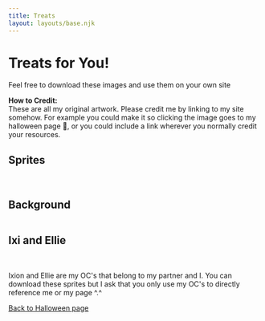 ```yaml
---
title: Treats
layout: layouts/base.njk
---
```


# Treats for You!

Feel free to download these images and use them on your own site

<b>How to Credit:</b><br>These are all my original artwork. Please credit me by linking to my site somehow. For example you could make it so clicking the image goes to my halloween page 🎃, or you could include a link wherever you normally credit your resources.

## Sprites

<img src="/images/share/ghost.gif" alt="">
<img src="/images/share/candy-spin.gif" alt="">
<img src="/images/share/pumpkin1.png" alt="">
<img src="/images/share/pumpkin2.png" alt="">
<img src="/images/share/pumpkin3.png" alt="">
<img src="/images/share/tombstone1.png" alt="">
<img src="/images/share/tombstone2.png" alt="">
<img src="/images/share/tombstone3.png" alt="">
<img src="/images/share/zombie.gif" alt="">
<img src="/images/share/skeleton.gif" alt="">
<img src="/images/share/bat.gif" alt="">
<img src="/images/share/flag-halloween.gif" alt="">
<img src="/images/share/flag-checkpoint.gif" alt="">
<img src="/images/share/flag-finish.gif" alt="">

## Background

<img src="/images/share/graveyard-background.png" alt="">

## Ixi and Ellie

<img src="/images/share/ellie-halloween-wave.gif" alt="">
<img src="/images/share/ixi-halloween-wave.gif" alt="">
<img src="/images/share/ellie-halloween-dance.gif" alt="">
<img src="/images/share/ixi-halloween-dance.gif" alt="">

Ixion and Ellie are my OC's that belong to my partner and I. You can download these sprites but I ask that you only use my OC's to directly reference me or my page ^.^

[Back to Halloween page](/events/2024/halloween/)
